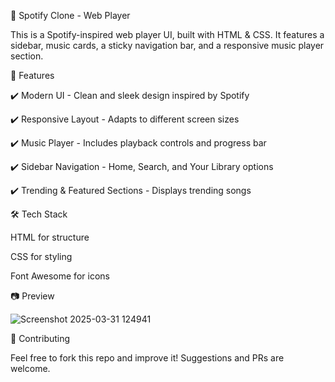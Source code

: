 🎵 Spotify Clone - Web Player

This is a Spotify-inspired web player UI, built with HTML & CSS. It features a sidebar, music cards, a sticky navigation bar, and a responsive music player section.

📌 Features

✔️ Modern UI - Clean and sleek design inspired by Spotify

✔️ Responsive Layout - Adapts to different screen sizes

✔️ Music Player - Includes playback controls and progress bar

✔️ Sidebar Navigation - Home, Search, and Your Library options

✔️ Trending & Featured Sections - Displays trending songs


🛠️ Tech Stack

HTML for structure

CSS for styling

Font Awesome for icons

📷 Preview


![Screenshot 2025-03-31 124941](https://github.com/user-attachments/assets/823c40c5-619e-4d5e-ba2c-6da87fe6f287)


🤝 Contributing


Feel free to fork this repo and improve it! Suggestions and PRs are welcome.
